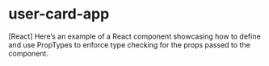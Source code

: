 # user-card-app
[React] Here’s an example of a React component showcasing how to define and use PropTypes to enforce type checking for the props passed to the component.

